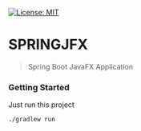 [![License: MIT](https://img.shields.io/badge/License-MIT-yellow.svg)](https://opensource.org/licenses/MIT)

# SPRINGJFX
>Spring Boot JavaFX Application

### Getting Started
Just run this project
```
./gradlew run
```
